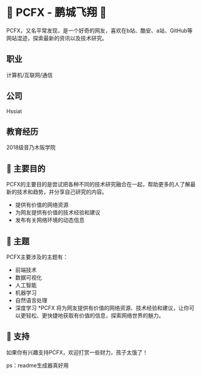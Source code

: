 # 📣 PCFX - 鹏城飞翔 🚀

PCFX，又名平常发现，是一个好奇的网友，喜欢在b站、酷安、a站、GitHub等网站混迹，探索最新的资讯以及技术研究。

## 职业

计算机/互联网/通信

## 公司

Hssiat

## 教育经历

2018级音乃木阪学院

## 🤔 主要目的

PCFX的主要目的是尝试把各种不同的技术研究融合在一起，帮助更多的人了解最新的技术和趋势，并分享自己研究的内容。
- 提供有价值的网络资源
- 为网友提供有价值的技术经验和建议
- 发布有关网络环境的动态信息

## 📗 主题

PCFX主要涉及的主题有：

* 前端技术
* 数据可视化
* 人工智能
* 机器学习
* 自然语言处理
* 深度学习
*PCFX 将为网友提供有价值的网络资源、技术经验和建议，让你可以更轻松、更快捷地获取有价值的信息，探索网络世界的魅力。


## 🤝 支持

如果你有兴趣支持PCFX，欢迎打赏一些财力，孩子太饿了！


ps：readme生成器真好用




